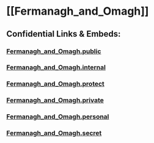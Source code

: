 # [[Fermanagh_and_Omagh]] 



## Confidential Links & Embeds: 

### [Fermanagh_and_Omagh.public](/_public/\Earth\Continent\Europe\Europe~North\UK\Ireland~North\counties~Ireland~NorthFermanagh_and_Omagh.public.md) 

### [Fermanagh_and_Omagh.internal](/_internal/\Earth\Continent\Europe\Europe~North\UK\Ireland~North\counties~Ireland~NorthFermanagh_and_Omagh.internal.md) 

### [Fermanagh_and_Omagh.protect](/_protect/\Earth\Continent\Europe\Europe~North\UK\Ireland~North\counties~Ireland~NorthFermanagh_and_Omagh.protect.md) 

### [Fermanagh_and_Omagh.private](/_private/\Earth\Continent\Europe\Europe~North\UK\Ireland~North\counties~Ireland~NorthFermanagh_and_Omagh.private.md) 

### [Fermanagh_and_Omagh.personal](/_personal/\Earth\Continent\Europe\Europe~North\UK\Ireland~North\counties~Ireland~NorthFermanagh_and_Omagh.personal.md) 

### [Fermanagh_and_Omagh.secret](/_secret/\Earth\Continent\Europe\Europe~North\UK\Ireland~North\counties~Ireland~NorthFermanagh_and_Omagh.secret.md)


